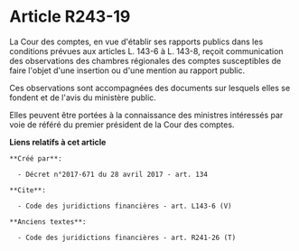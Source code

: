 # Article R243-19

La Cour des comptes, en vue d'établir ses rapports publics dans les conditions prévues aux articles L. 143-6 à L. 143-8,
reçoit communication des observations des chambres régionales des comptes susceptibles de faire l'objet d'une insertion ou
d'une mention au rapport public. 

Ces observations sont accompagnées des documents sur lesquels elles se fondent et de l'avis du ministère public. 

Elles peuvent être portées à la connaissance des ministres intéressés par voie de référé du premier président de la Cour des
comptes.

**Liens relatifs à cet article**

	**Créé par**:

	  - Décret n°2017-671 du 28 avril 2017 - art. 134

	**Cite**:

	  - Code des juridictions financières - art. L143-6 (V)

	**Anciens textes**:

	  - Code des juridictions financières - art. R241-26 (T)
